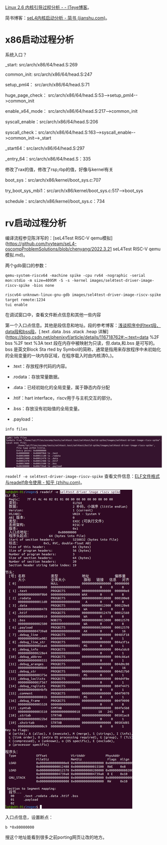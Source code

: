 

[Linux 2.6 内核引导过程分析 - - ITeye博客](https://www.iteye.com/blog/david05software-775255)。

简书博客：[seL4内核启动分析 - 简书 (jianshu.com)](https://www.jianshu.com/p/f741d26de6c4)。

# x86启动过程分析

系统入口？

_start: src/arch/x86/64/head.S:269

common_init: src/arch/x86/64/head.S:247

setup_pml4： src/arch/x86/64/head.S:71

huge_page_check： src/arch/x86/64/head.S:53-->setup_pml4-->common_init

enable_x64_mode： src/arch/x86/64/head.S:217-->common_init

syscall_enable：src/arch/x86/64/head.S:206

syscall_check：src/arch/x86/64/head.S:163-->syscall_enable-->common_init-->_start

_start64：src/arch/x86/64/head.S:297

_entry_64：src/arch/x86/64/head.S：335

修改了rax的值，修改了rsp,rbp的值，好像与kernel有关

boot_sys：src/arch/x86/kernel/boot_sys.c:707

try_boot_sys_mbi1：src/arch/x86/kernel/boot_sys.c:517-->boot_sys

schedule：src/arch/x86/kernel/boot_sys.c：734

# rv启动过程分析

编译流程参见陈洋写的：[seL4Test RISC-V qemu模拟](https://github.com/tyyteam/seL4-oscompProblemSolutions/blob/chenyang/2022.3.21 seL4Test RISC-V qemu模拟.md)。

两个gdb窗口的参数：

```
qemu-system-riscv64 -machine spike -cpu rv64 -nographic -serial mon:stdio -m size=4095M -S -s -kernel images/sel4test-driver-image-riscv-spike -bios none
```

```
riscv64-unknown-linux-gnu-gdb images/sel4test-driver-image-riscv-spike
target remote:1234
tui enable
```

在调试窗口中，查看文件断点信息和其他一些内容

第一个入口点信息。其他是段信息和地址。段的参考博客：[浅谈程序中的text段、data段和bss段](https://zhuanlan.zhihu.com/p/28659560?utm_source=qq&utm_medium=social&utm_oi=816085675953750016)。[.text .data .bss .stack .heap 详解](https://blog.csdn.net/phenixyf/article/details/116718762#:~:text=data %2F bss %2F text %3A text 段在内存中被映射为只读，但.data,和.bss 是可写的。 bss 是英文Block Sta rted by Symbol的简称，通常是指用来存放程序中未初始化的全局变量的一块内存区域，在程序载入时由内核清0。)。

* .text：存放程序代码的内容。

* .rodata：存放常量数据。

* .data：已经初始化的全局变量，属于静态内存分配
* .htif：hart interface，riscv用于与主机交互的部分。
* .bss：存放没有初始值的全局变量。
* .payload：



```
info files
```

![image-20220323231315617](images/3.23-TODO-seL4-rv_x86%E5%90%AF%E5%8A%A8%E8%BF%87%E7%A8%8B%E5%88%86%E6%9E%90.assets/image-20220323231315617.png)

`readelf -e sel4test-driver-image-riscv-spike` 查看文件信息：[ELF文件格式与readelf命令使用 - 知乎 (zhihu.com)](https://zhuanlan.zhihu.com/p/62039158)。

![image-20220324102523944](images/3.23-TODO-seL4-rv_x86%E5%90%AF%E5%8A%A8%E8%BF%87%E7%A8%8B%E5%88%86%E6%9E%90.assets/image-20220324102523944.png)

入口点信息，设置断点：

```
b *0x80000000
```

搜这个地址能看到很多之前porting网页让改的地方。


